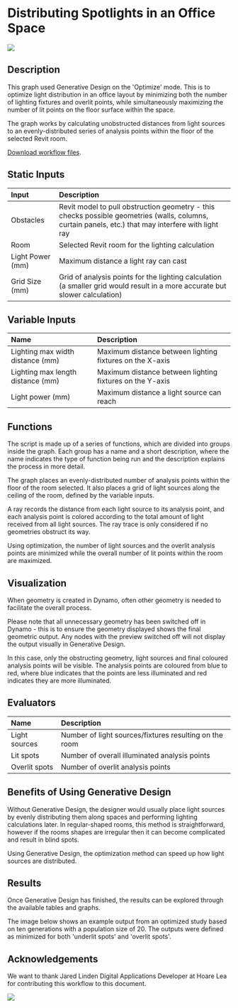 # Distributing Spotlights in an Office Space

![](../../.gitbook/assets/workflowmep1.gif)

## Description

This graph used Generative Design on the 'Optimize' mode. This is to optimize light distribution in an office layout by minimizing both the number of lighting fixtures and overlit points, while simultaneously maximizing the number of lit points on the floor surface within the space. 

The graph works by calculating unobstructed distances from light sources to an evenly-distributed series of analysis points within the floor of the selected Revit room.

[Download workflow files](https://github.com/DynamoDS/RefineryPrimer/releases/download/samples-v1/04-03-01_Distributing-lights.zip).

## Static Inputs

| Input | Description |
| :--- | :--- |
| Obstacles | Revit model to pull obstruction geometry - this checks possible geometries \(walls, columns, curtain panels, etc.\) that may interfere with light ray |
| Room | Selected Revit room for the lighting calculation |
| Light Power \(mm\) | Maximum distance a light ray can cast |
| Grid Size \(mm\) | Grid of analysis points for the lighting calculation \(a smaller grid would result in a more accurate but slower calculation\) |

## Variable Inputs

| Name | Description |
| :--- | :--- |
| Lighting max width distance \(mm\) | Maximum distance between lighting fixtures on the X-axis |
| Lighting max length distance \(mm\) | Maximum distance between lighting fixtures on the Y-axis |
| Light power \(mm\) | Maximum distance a light source can reach |

## Functions

The script is made up of a series of functions, which are divided into groups inside the graph. Each group has a name and a short description, where the name indicates the type of function being run and the description explains the process in more detail. 

The graph places an evenly-distributed number of analysis points within the floor of the room selected. It also places a grid of light sources along the ceiling of the room, defined by the variable inputs. 

A ray records the distance from each light source to its analysis point, and each analysis point is colored according to the total amount of light received from all light sources. The ray trace is only considered if no geometries obstruct its way.

Using optimization, the number of light sources and the overlit analysis points are minimized while the overall number of lit points within the room are maximized.

## Visualization

When geometry is created in Dynamo, often other geometry is needed to facilitate the overall process. 

Please note that all unnecessary geometry has been switched off in Dynamo - this is to ensure the geometry displayed shows the final geometric output. Any nodes with the preview switched off will not display the output visually in Generative Design. 

In this case, only the obstructing geometry, light sources and final coloured analysis points will be visible. The analysis points are coloured from blue to red, where blue indicates that the points are less illuminated and red indicates they are more illuminated.

## Evaluators

| Name | Description |
| :--- | :--- |
| Light sources | Number of light sources/fixtures resulting on the room |
| Lit spots | Number of overall illuminated analysis points |
| Overlit spots | Number of overlit analysis points |

## Benefits of Using Generative Design

Without Generative Design, the designer would usually place light sources by evenly distributing them along spaces and performing lighting calculations later. In regular-shaped rooms, this method is straightforward, however if the rooms shapes are irregular then it can become complicated and result in blind spots. 

Using Generative Design, the optimization method can speed up how light sources are distributed.

## Results

Once Generative Design has finished, the results can be explored through the available tables and graphs. 

The image below shows an example output from an optimized study based on ten generations with a population size of 20. The outputs were defined as minimized for both 'underlit spots' and 'overlit spots'.

## Acknowledgements

We want to thank Jared Linden Digital Applications Developer at Hoare Lea for contributing this workflow to this document.

![](../../.gitbook/assets/workflowsmep2.png)

